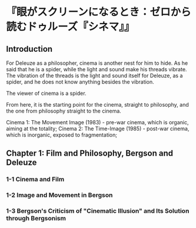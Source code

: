 # 『眼がスクリーンになるとき：ゼロから読むドゥルーズ『シネマ』』

## Introduction
For Deleuze as a philosopher, cinema is another nest for him to hide. As he said that he is a spider, while the light and sound make his threads vibrate. 
The vibration of the threads is the light and sound itself for Deleuze, as a spider, and he does not know anything besides the vibration. 

The viewer of cinema is a spider.

From here, it is the starting point for the cinema, straight to philosophy, and the one from philosophy straight to the cinema.

Cinema 1: The Movement Image (1983) - pre-war cinema, which is organic, aiming at the totality;
Cinema 2: The Time-Image (1985) - post-war cinema, which is inorganic, exposed to fragmentation;


## Chapter 1: Film and Philosophy, Bergson and Deleuze

### 1-1 Cinema and Film

### 1-2 Image and Movement in Bergson

### 1-3 Bergson's Criticism of "Cinematic Illusion" and Its Solution through Bergsonism
